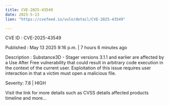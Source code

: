 ```yaml
---
title: CVE-2025-43549
date: 2025-5-13
lien: "https://cvefeed.io/vuln/detail/CVE-2025-43549"

---
```


CVE ID : CVE-2025-43549

Published :  May 13
2025
9:16 p.m. | 7 hours
6 minutes ago

Description : Substance3D - Stager versions 3.1.1 and earlier are affected by a Use After Free vulnerability that could result in arbitrary code execution in the context of the current user. Exploitation of this issue requires user interaction in that a victim must open a malicious file.

Severity: 7.8 | HIGH

Visit the link for more details
such as CVSS details
affected products
timeline
and more...
